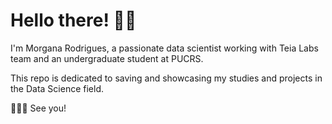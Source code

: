 # Hello there! 👋🏻
I'm Morgana Rodrigues, a passionate data scientist working with Teia Labs team and an undergraduate student at PUCRS.

This repo is dedicated to saving and showcasing my studies and projects in the Data Science field.

👩🏻‍💻 See you!
